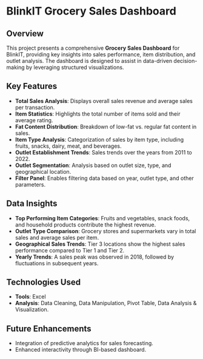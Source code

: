 # BlinkIT Grocery Sales Dashboard

## Overview
This project presents a comprehensive **Grocery Sales Dashboard** for BlinkIT, providing key insights into sales performance, item distribution, and outlet analysis. The dashboard is designed to assist in data-driven decision-making by leveraging structured visualizations.

## Key Features
- **Total Sales Analysis**: Displays overall sales revenue and average sales per transaction.
- **Item Statistics**: Highlights the total number of items sold and their average rating.
- **Fat Content Distribution**: Breakdown of low-fat vs. regular fat content in sales.
- **Item Type Analysis**: Categorization of sales by item type, including fruits, snacks, dairy, meat, and beverages.
- **Outlet Establishment Trends**: Sales trends over the years from 2011 to 2022.
- **Outlet Segmentation**: Analysis based on outlet size, type, and geographical location.
- **Filter Panel**: Enables filtering data based on year, outlet type, and other parameters.

## Data Insights
- **Top Performing Item Categories**: Fruits and vegetables, snack foods, and household products contribute the highest revenue.
- **Outlet Type Comparison**: Grocery stores and supermarkets vary in total sales and average sales per item.
- **Geographical Sales Trends**: Tier 3 locations show the highest sales performance compared to Tier 1 and Tier 2.
- **Yearly Trends**: A sales peak was observed in 2018, followed by fluctuations in subsequent years.

## Technologies Used
- **Tools**: Excel
- **Analysis**: Data Cleaning, Data Manipulation, Pivot Table, Data Analysis & Visualization.

## Future Enhancements
- Integration of predictive analytics for sales forecasting.
- Enhanced interactivity through BI-based dashboard.



